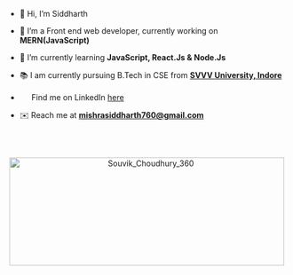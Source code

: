 - 👋 Hi, I’m Siddharth
  
- 👀 I’m a Front end web developer, currently working on **MERN(JavaScript)**

- 🌱 I’m currently learning **JavaScript, React.Js & Node.Js**
  
- 📚️ I am currently pursuing B.Tech in CSE from **[SVVV University, Indore](https://svvv.edu.in/)**
  
- <img width=17px src="https://www.vectorlogo.zone/logos/linkedin/linkedin-icon.svg"> Find me on LinkedIn <a href="https://www.linkedin.com/in/siddharth-m-a77806105" target="_blank" >here</a>

- ✉️ Reach me at **mishrasiddharth760@gmail.com**
  
<!---
sid760/sid760 is a ✨ special ✨ repository because its `README.md` (this file) appears on your GitHub profile.
You can click the Preview link to take a look at your changes.
--->

<br>
<br>

<p align="center"><img align="center" src="https://github-readme-stats.vercel.app/api?username=sid760&theme=dark&show_icons=true" height="195" width="495" alt="Souvik_Choudhury_360" /></p>
